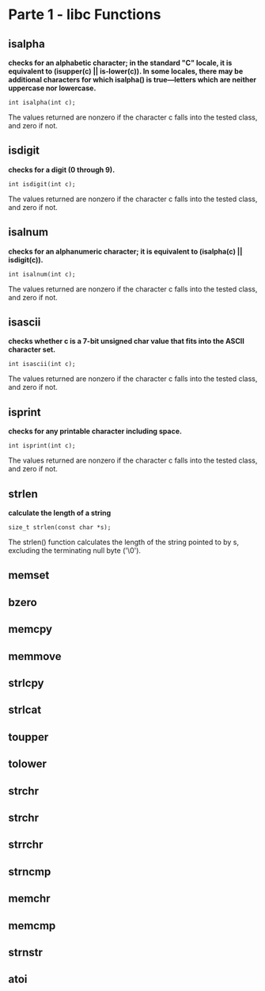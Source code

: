 # Parte 1 - libc Functions

## isalpha
**checks  for an alphabetic character; in the standard "C" locale, it is equivalent to (isupper(c) || is‐lower(c)). 
In some locales, there may be additional characters for  which  isalpha()  is  true—letters which are neither uppercase nor lowercase.**

`int isalpha(int c);`

The values returned are nonzero if the character c falls into the tested class, and zero if not.

## isdigit
**checks for a digit (0 through 9).**

`int isdigit(int c);`

The values returned are nonzero if the character c falls into the tested class, and zero if not.


## isalnum
**checks for an alphanumeric character; it is equivalent to (isalpha(c) || isdigit(c)).**

`int isalnum(int c);`

The values returned are nonzero if the character c falls into the tested class, and zero if not.


## isascii
**checks whether c is a 7-bit unsigned char value that fits into the ASCII character set.**

`int isascii(int c);`

The values returned are nonzero if the character c falls into the tested class, and zero if not.

## isprint
**checks for any printable character including space.**

`int isprint(int c);`

The values returned are nonzero if the character c falls into the tested class, and zero if not.

## strlen
**calculate the length of a string**

`size_t strlen(const char *s);`

The strlen() function calculates the length of the string pointed to by s, excluding the terminating null byte ('\0').

## memset
## bzero
## memcpy
## memmove
## strlcpy
## strlcat
## toupper
## tolower
## strchr
## strchr
## strrchr
## strncmp
## memchr
## memcmp
## strnstr
## atoi
